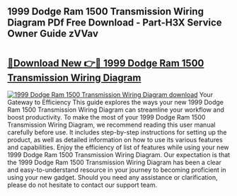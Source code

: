 ## 1999 Dodge Ram 1500 Transmission Wiring Diagram PDf Free Download - Part-H3X Service Owner Guide zVVav

# <h2><a href="http://dfr74hj.blite.top/?on=1999+Dodge+Ram+1500+Transmission+Wiring+Diagram">🔗Download New 👉🔴 1999 Dodge Ram 1500 Transmission Wiring Diagram</a></h2>

[![1999 Dodge Ram 1500 Transmission Wiring Diagram download](https://i.imgur.com/lujVjoI.png)](http://dfr74hj.blite.top/?on=1999+Dodge+Ram+1500+Transmission+Wiring+Diagram)
Your Gateway to Efficiency This guide explores the ways your new 1999 Dodge Ram 1500 Transmission Wiring Diagram can streamline your workflow and boost productivity. To make the most of your 1999 Dodge Ram 1500 Transmission Wiring Diagram, we recommend reading this user manual carefully before use. It includes step-by-step instructions for setting up the product, as well as detailed information on how to use its various features and capabilities. Enjoy the efficiency of list of features while using your new 1999 Dodge Ram 1500 Transmission Wiring Diagram. Our expectation is that the 1999 Dodge Ram 1500 Transmission Wiring Diagram has been a clear and easy-to-understand resource in your journey to becoming proficient in using your new gadget. Should you need any assistance or clarification, please do not hesitate to contact our support team.
